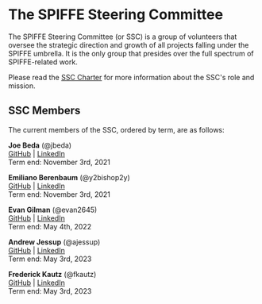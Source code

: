 # The SPIFFE Steering Committee
The SPIFFE Steering Committee (or SSC) is a group of volunteers that oversee the strategic direction and growth of all projects falling under the SPIFFE umbrella. It is the only group that presides over the full spectrum of SPIFFE-related work.

Please read the [SSC Charter](CHARTER.md) for more information about the SSC's role and mission.

## SSC Members
The current members of the SSC, ordered by term,  are as follows:

**Joe Beda** (@jbeda)  
[GitHub](https://github.com/jbeda) | [LinkedIn](https://www.linkedin.com/in/jbeda)  
Term end: November 3rd, 2021  

**Emiliano Berenbaum** (@y2bishop2y)  
[GitHub](https://github.com/y2bishop2y) | [LinkedIn](https://www.linkedin.com/in/eberenb)  
Term end: November 3rd, 2021  

**Evan Gilman** (@evan2645)  
[GitHub](https://github.com/evan2645) | [LinkedIn](https://www.linkedin.com/in/evan2645)  
Term end: May 4th, 2022  

**Andrew Jessup** (@ajessup)  
[GitHub](https://github.com/ajessup) | [LinkedIn](https://www.linkedin.com/in/andrewjessup/)  
Term end: May 3rd, 2023  

**Frederick Kautz** (@fkautz)  
[GitHub](https://github.com/fkautz) | [LinkedIn](https://www.linkedin.com/in/fkautz/)  
Term end: May 3rd, 2023  
